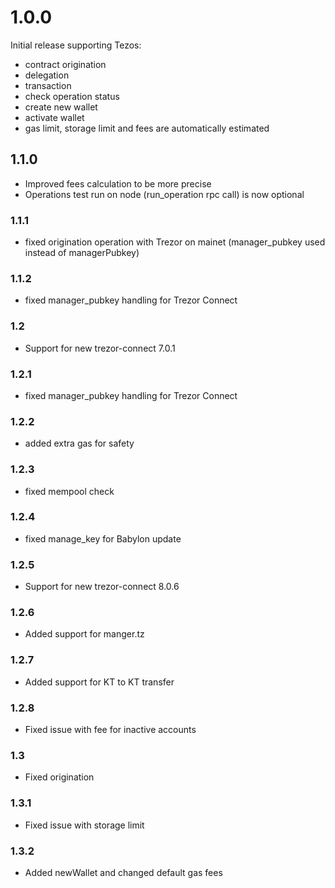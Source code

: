 # 1.0.0
Initial release supporting Tezos:
- contract origination
- delegation
- transaction
- check operation status
- create new wallet
- activate wallet
- gas limit, storage limit and fees are automatically estimated

## 1.1.0
- Improved fees calculation to be more precise
- Operations test run on node (run_operation rpc call) is now optional

### 1.1.1
- fixed origination operation with Trezor on mainet (manager_pubkey used instead of managerPubkey)

### 1.1.2
- fixed manager_pubkey handling for Trezor Connect

### 1.2
- Support for new trezor-connect 7.0.1

### 1.2.1
- fixed manager_pubkey handling for Trezor Connect

### 1.2.2
- added extra gas for safety 

### 1.2.3
- fixed mempool check 

### 1.2.4
- fixed manage_key for Babylon update

### 1.2.5
- Support for new trezor-connect 8.0.6

### 1.2.6
- Added support for manger.tz 

### 1.2.7
- Added support for KT to KT transfer

### 1.2.8
- Fixed issue with fee for inactive accounts

### 1.3
- Fixed origination

### 1.3.1
- Fixed issue with storage limit 

### 1.3.2
- Added newWallet and changed default gas fees 
